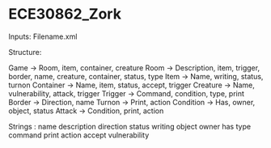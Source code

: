 # ECE30862_Zork

Inputs: Filename.xml

Structure:

Game -> Room, item, container, creature
Room -> Description, item, trigger, border, name, creature, container, status, type
Item -> Name, writing, status, turnon
Container -> Name, item, status, accept, trigger
Creature -> Name, vulnerability, attack, trigger
Trigger -> Command, condition, type, print
Border -> Direction, name
Turnon -> Print, action
Condition -> Has, owner, object, status
Attack -> Condition, print, action


Strings :
name
description
direction
status
writing
object
owner
has
type
command
print
action
accept
vulnerability
